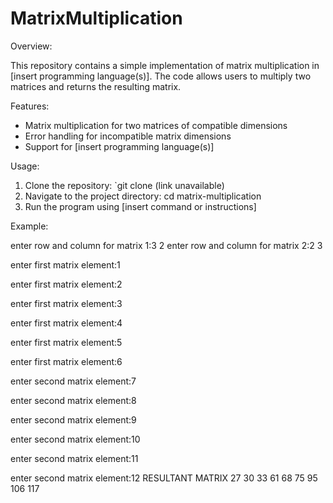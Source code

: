 # MatrixMultiplication
Overview:

This repository contains a simple implementation of matrix multiplication in [insert programming language(s)]. The code allows users to multiply two matrices and returns the resulting matrix.

Features:

- Matrix multiplication for two matrices of compatible dimensions
- Error handling for incompatible matrix dimensions
- Support for [insert programming language(s)]


Usage:

1. Clone the repository: `git clone (link unavailable)
2. Navigate to the project directory: cd matrix-multiplication
3. Run the program using [insert command or instructions]

Example:

enter row and column for matrix 1:3
2
enter row and column for matrix 2:2
3

 enter first matrix element:1

 enter first matrix element:2

 enter first matrix element:3

 enter first matrix element:4

 enter first matrix element:5

 enter first matrix element:6

 enter second matrix element:7

 enter second matrix element:8

 enter second matrix element:9

 enter second matrix element:10

 enter second matrix element:11

 enter second matrix element:12
         RESULTANT MATRIX
27      30      33
61      68      75
95      106     117
